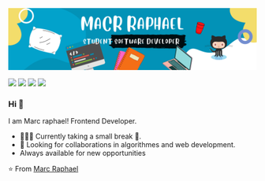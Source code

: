 <img src="./images/banner1.png">

[<img src="https://img.shields.io/badge/twitter-%231DA1F2.svg?&style=for-the-badge&logo=twitter&logoColor=white" />](https://twiter.com/@MarcRaphael20)  [<img src="https://img.shields.io/badge/linkedin-%230077B5.svg?&style=for-the-badge&logo=linkedin&logoColor=white" />](https://www.linkedin.com/in/marc-raphael12/) [<img src = "https://img.shields.io/badge/figma-%23E4405F.svg?&style=for-the-badge&logo=figma&logoColor=white">](https://www.figma.com/@Marcraphael) [<img src="https://img.shields.io/badge/angellist-%231DA1F2.svg?&style=for-the-badge&logo=angellist&logoColor=white" />](https://angel.co/u/marc-raphael12)

### Hi 👋
I am Marc raphael! Frontend Developer.
- 👨🏽‍💻 Currently taking a small break 🥱.
- 🤝 Looking for collaborations in algorithmes and web development.
- Always available for new opportunities
<!-- 🌐 Take a loot at my [porfolio website](https://portofolio.marcraphael.repl.co/) to learn more about myself.-->

⭐ From [Marc Raphael](https://github.com/Marcraphael12)
